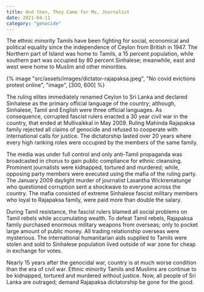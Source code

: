 ```yaml
---
title: And then, They Came for Me, Journalist
date: 2021-04-11
category: "genocide"
---
```


The ethnic minority Tamils have been fighting for social, economical and political equality since the independence of Ceylon from British in 1947. The Northern part of Island was home to Tamils, a 15 percent population, while southern part was occupied by 80 percent Sinhalese; meanwhile, east and west were home to Muslim and other minorities.

<!-- excerpt -->

{% image "src/assets/images/dictator-rajapaksa.jpeg", "No covid evictions protest online", "image", [300, 600] %}

The ruling elites immediately renamed Ceylon to Sri Lanka and declared Sinhalese as the primary official language of the country; although, Sinhalese, Tamil and English were three official languages. As consequence, corrupted fascist rulers enacted a 30 year civil war in the country, that ended at Mullivaikkal in May 2009. Ruling Mahinda Rajapaksa family rejected all claims of genocide and refused to cooperate with international calls for justice. The dictatorship lasted over 20 years where every high ranking roles were occupied by the members of the same family.

The media was under full control and only anti-Tamil propaganda was broadcasted in chorus to gain public compliance for ethnic cleansing. Prominent journalists were kidnapped, tortured and murdered; while, opposing party members were executed using the mafia of the ruling party. The January 2009 daylight murder of journalist Lasantha Wickrematunge who questioned corruption sent a shockwave to everyone across the country. The mafia consisted of extreme Sinhalese fascist military members who loyal to Rajapaksa family, were paid more than double the salary.

During Tamil resistance, the fascist rulers blamed all social problems on Tamil rebels while accumulating wealth. To defeat Tamil rebels, Rajapaksa family purchased enormous military weapons from overseas; only to pocket large amount of public money. All trading relationship overseas were mysterious. The international humanitarian aids supplied to Tamils were stolen and sold to Sinhalese population lived outside of war zone for cheap in exchange for votes.

Nearly 15 years after the genocidal war, country is at much worse condition than the era of civil war. Ethnic minority Tamils and Muslims are continue to be kidnapped, tortured and murdered without justice. Now, all people of Sri Lanka are outraged; demand Rajapaksa dictatorship be gone for the good.
